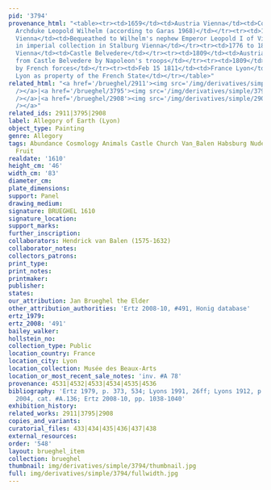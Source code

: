 ```yaml
---
pid: '3794'
provenance_html: "<table><tr><td>1659</td><td>Austria Vienna</td><td>Collection of
  Archduke Leopold Wilhelm (according to Garas 1968)</td></tr><tr><td>1661</td><td>Austria
  Vienna</td><td>Bequeathed to Wilhelm's nephew Emperor Leopold I of Vienna and placed
  in imperial collection in Stalburg Vienna</td></tr><tr><td>1776 to 1809</td><td>Austria
  Vienna</td><td>Castle Belvedere</td></tr><tr><td>1809</td><td>Austria Vienna</td><td>Stolen
  from Castle Belvedere by Napoleon's troops</td></tr><tr><td>1809</td><td>France</td><td>Seized
  by French forces</td></tr><tr><td>Feb 15 1811</td><td>France Lyon</td><td>Sent to
  Lyon as property of the French State</td></tr></table>"
related_html: "<a href='/brueghel/2911'><img src='/img/derivatives/simple/2911/thumbnail.jpg'
  /></a>|<a href='/brueghel/3795'><img src='/img/derivatives/simple/3795/thumbnail.jpg'
  /></a>|<a href='/brueghel/2908'><img src='/img/derivatives/simple/2908/thumbnail.jpg'
  /></a>"
related_ids: 2911|3795|2908
label: Allegory of Earth (Lyon)
object_type: Painting
genre: Allegory
tags: Abundance Cosmology Animals Castle Church Van_Balen Habsburg Nude Putti Landscape
  Fruit
realdate: '1610'
height_cm: '46'
width_cm: '83'
diameter_cm:
plate_dimensions:
support: Panel
drawing_medium:
signature: BRUEGHEL 1610
signature_location:
support_marks:
further_inscription:
collaborators: Hendrick van Balen (1575-1632)
collaborator_notes:
collectors_patrons:
print_type:
print_notes:
printmaker:
publisher:
states:
our_attribution: Jan Brueghel the Elder
other_attribution_authorities: 'Ertz 2008-10, #491, Honig database'
ertz_1979:
ertz_2008: '491'
bailey_walker:
hollstein_no:
collection_type: Public
location_country: France
location_city: Lyon
location_collection: Musée des Beaux-Arts
location_or_most_recent_sale_notes: 'inv. #A 78'
provenance: 4531|4532|4533|4534|4535|4536
bibliography: 'Ertz 1979, p. 373, 534; Lyons 1991, 26ff; Lyons 1912, p. 10; Werche
  2004, cat. #A.136; Ertz 2008-10, pp. 1038-1040'
exhibition_history:
related_works: 2911|3795|2908
copies_and_variants:
curatorial_files: 433|434|435|436|437|438
external_resources:
order: '548'
layout: brueghel_item
collection: brueghel
thumbnail: img/derivatives/simple/3794/thumbnail.jpg
full: img/derivatives/simple/3794/fullwidth.jpg
---
```

